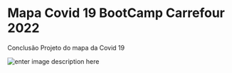 
# Mapa Covid 19 BootCamp Carrefour 2022

Conclusão Projeto do mapa da Covid 19

![enter image description here](https://i.imgur.com/gfRomOI.png)






